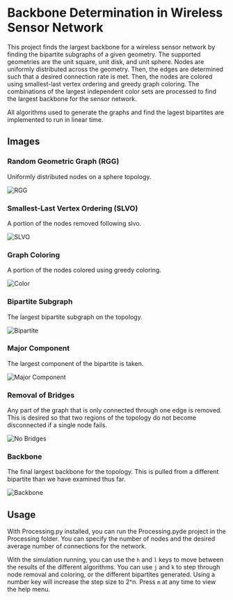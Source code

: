 # Backbone Determination in Wireless Sensor Network
This project finds the largest backbone for a wireless sensor network by finding the bipartite subgraphs of a given geometry. The supported geometries are the unit square, unit disk, and unit sphere. Nodes are uniformly distributed across the geometry. Then, the edges are determined such that a desired connection rate is met. Then, the nodes are colored using smallest-last vertex ordering and greedy graph coloring. The combinations of the largest independent color sets are processed to find the largest backbone for the sensor network.

All algorithms used to generate the graphs and find the lagest bipartites are implemented to run in linear time.

## Images

### Random Geometric Graph (RGG)
Uniformly distributed nodes on a sphere topology.

![RGG](report/images/readme/rgg.png)

### Smallest-Last Vertex Ordering (SLVO)
A portion of the nodes removed following slvo.

![SLVO](report/images/readme/slvo.png)

### Graph Coloring
A portion of the nodes colored using greedy coloring.

![Color](report/images/readme/color.png)

### Bipartite Subgraph
The largest bipartite subgraph on the topology.

![Bipartite](report/images/readme/bipartite.png)

### Major Component
The largest component of the bipartite is taken.

![Major Component](report/images/readme/major-comp.png)

### Removal of Bridges
Any part of the graph that is only connected through one edge is removed. This is desired so that two regions of the topology do not become disconnected if a single node fails.

![No Bridges](report/images/readme/no-bridge.png)

### Backbone
The final largest backbone for the topology. This is pulled from a different bipartite than we have examined thus far.

![Backbone](report/images/readme/backbone.png)

## Usage
With Processing.py installed, you can run the Processing.pyde project in the Processing folder. You can specify the number of nodes and the desired average number of connections for the network.

With the simulation running, you can use the `h` and `l` keys to move between the results of the different algorithms. You can use `j` and `k` to step through node removal and coloring, or the different bipartites generated. Using a number key will increase the step size to 2^n. Press `m` at any time to view the help menu.

